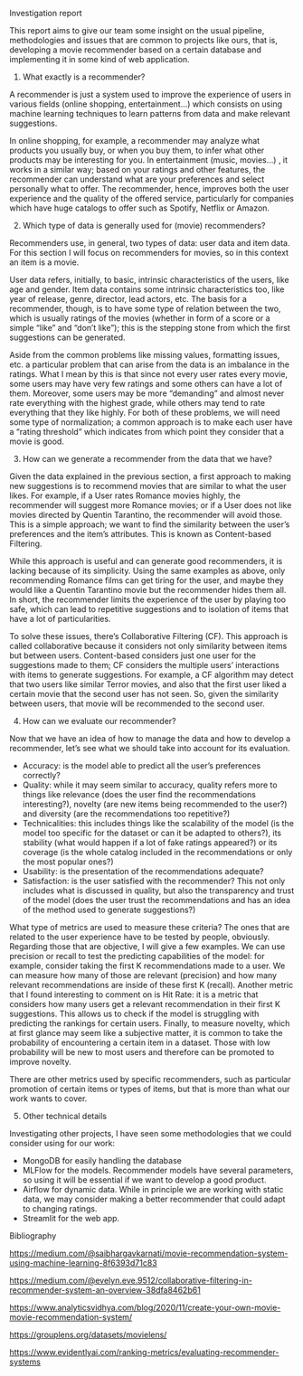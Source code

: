 Investigation report 

This report aims to give our team some insight on the usual pipeline, methodologies and issues that are common to projects like ours, that is, developing a movie recommender based on a certain database and implementing it in some kind of web application.

1. What exactly is a recommender?

A recommender is just a system used to improve the experience of users in various fields (online shopping, entertainment…) which consists on using machine learning techniques to learn patterns from data and make relevant suggestions. 

In online shopping, for example, a recommender may analyze what products you usually buy, or when you buy them, to infer what other products may be interesting for you. In entertainment (music, movies…) , it works in a similar way; based on your ratings and other features, the recommender can understand what are your preferences and select personally what to offer. The recommender, hence, improves both the user experience and the quality of the offered service, particularly for companies which have huge catalogs to offer such as Spotify, Netflix or Amazon. 

2. Which type of data is generally used for (movie) recommenders?

Recommenders use, in general, two types of data: user data and item data. For this section I will focus on recommenders for movies, so in this context an item is a movie.

User data refers, initially, to basic, intrinsic characteristics of the users, like age and gender. Item data contains some intrinsic characteristics too, like year of release, genre, director, lead actors, etc. The basis for a recommender, though, is to have some type of relation between the two, which is usually ratings of the movies (whether in form of a score or a simple “like” and “don’t like”); this is the stepping stone from which the first suggestions can be generated. 

Aside from the common problems like missing values, formatting issues, etc. a particular problem that can arise from the data is an imbalance in the ratings. What I mean by this is that since not every user rates every movie, some users may have very few ratings and some others can have a lot of them. Moreover, some users may be more “demanding” and almost never rate everything with the highest grade, while others may tend to rate everything that they like highly. For both of these problems, we will need some type of normalization; a common approach is to make each user have a “rating threshold” which indicates from which point they consider that a movie is good. 

3. How can we generate a recommender from the data that we have?

Given the data explained in the previous section, a first approach to making new suggestions is to recommend movies that are similar to what the user likes. For example, if a User rates Romance movies highly, the recommender will suggest more Romance movies; or if a User does not like movies directed by Quentin Tarantino, the recommender will avoid those. This is a simple approach; we want to find the similarity between the user’s preferences and the item’s attributes. This is known as Content-based Filtering.

While this approach is useful and can generate good recommenders, it is lacking because of its simplicity. Using the same examples as above, only recommending Romance films can get tiring for the user, and maybe they would like a Quentin Tarantino movie but the recommender hides them all. In short, the recommender limits the experience of the user by playing too safe, which can lead to repetitive suggestions and to isolation of items that have a lot of particularities.

To solve these issues, there’s Collaborative Filtering (CF). This approach is called collaborative because it considers not only similarity between items but between users. Content-based considers just one user for the suggestions made to them; CF considers the multiple users’ interactions with items to generate suggestions. For example, a CF algorithm may detect that two users like similar Terror movies, and also that the first user liked a certain movie that the second user has not seen. So, given the similarity between users, that movie will be recommended to the second user.

4. How can we evaluate our recommender?

Now that we have an idea of how to manage the data and how to develop a recommender, let’s see what we should take into account for its evaluation. 

- Accuracy: is the model able to predict all the user’s preferences correctly?
- Quality: while it may seem similar to accuracy, quality refers more to things like relevance (does the user find the recommendations interesting?), novelty (are new items being recommended to the user?) and diversity (are the recommendations too repetitive?)
- Technicalities: this includes things like the scalability of the model (is the model too specific for the dataset or can it be adapted to others?), its stability (what would happen if a lot of fake ratings appeared?) or its coverage (is the whole catalog included in the recommendations or only the most popular ones?)
- Usability: is the presentation of the recommendations adequate? 
- Satisfaction: is the user satisfied with the recommender? This not only includes what is discussed in quality, but also the transparency and trust of the model (does the user trust the recommendations and has an idea of the method used to generate suggestions?)

What type of metrics are used to measure these criteria? The ones that are related to the user experience have to be tested by people, obviously. Regarding those that are objective, I will give a few examples. We can use precision or recall to test the predicting capabilities of the model: for example, consider taking the first K recommendations made to a user. We can measure how many of those are relevant (precision) and how many relevant recommendations are inside of these first K (recall). Another metric that I found interesting to comment on is Hit Rate: it is a metric that considers how many users get a relevant recommendation in their first K suggestions. This allows us to check if the model is struggling with predicting the rankings for certain users. Finally, to measure novelty, which at first glance may seem like a subjective matter, it is common to take the probability of encountering a certain item in a dataset. Those with low probability will be new to most users and therefore can be promoted to improve novelty.

There are other metrics used by specific recommenders, such as particular promotion of certain items or types of items, but that is more than what our work wants to cover.

5. Other technical details

Investigating other projects, I have seen some methodologies that we could consider using for our work:

- MongoDB for easily handling the database
- MLFlow for the models. Recommender models have several parameters, so using it will be essential if we want to develop a good product.
- Airflow for dynamic data. While in principle we are working with static data, we may consider making a better recommender that could adapt to changing ratings.
- Streamlit for the web app.

Bibliography

https://medium.com/@saibhargavkarnati/movie-recommendation-system-using-machine-learning-8f6393d71c83

https://medium.com/@evelyn.eve.9512/collaborative-filtering-in-recommender-system-an-overview-38dfa8462b61

https://www.analyticsvidhya.com/blog/2020/11/create-your-own-movie-movie-recommendation-system/

https://grouplens.org/datasets/movielens/

https://www.evidentlyai.com/ranking-metrics/evaluating-recommender-systems
